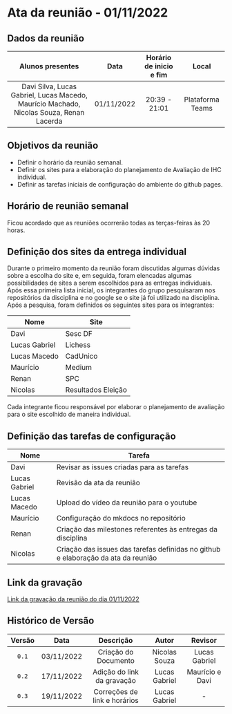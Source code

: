 # Ata da reunião - 01/11/2022

## Dados da reunião

|                                     Alunos presentes                                     |    Data    | Horário de inicio e fim |      Local       |
| :--------------------------------------------------------------------------------------: | :--------: | :---------------------: | :--------------: |
| Davi Silva, Lucas Gabriel, Lucas Macedo, Maurício Machado, Nicolas Souza, Renan Lacerda | 01/11/2022 |      20:39 - 21:01      | Plataforma Teams |

## Objetivos da reunião

- Definir o horário da reunião semanal.
- Definir os sites para a elaboração do planejamento de Avaliação de IHC individual.
- Definir as tarefas iniciais de configuração do ambiente do github pages.

## Horário de reunião semanal

Ficou acordado que as reuniões ocorrerão todas as terças-feiras às 20 horas.

## Definição dos sites da entrega individual

Durante o primeiro momento da reunião foram discutidas algumas dúvidas sobre a escolha do site e, em seguida, foram elencadas algumas possibilidades de sites a serem escolhidos para as entregas individuais. Após essa primeira lista inicial, os integrantes do grupo pesquisaram nos repositórios da disciplina e no google se o site já foi utilizado na disciplina. Após a pesquisa, foram definidos os seguintes sites para os integrantes:

| Nome          | Site               |
| ------------- | ------------------ |
| Davi          | Sesc DF            |
| Lucas Gabriel | Lichess            |
| Lucas Macedo  | CadUnico           |
| Maurício      | Medium             |
| Renan         | SPC                |
| Nicolas       | Resultados Eleição |

Cada integrante ficou responsável por elaborar o planejamento de avaliação para o site escolhido de maneira individual.

## Definição das tarefas de configuração

| Nome          | Tarefa                                                                            |
| ------------- | --------------------------------------------------------------------------------- |
| Davi          | Revisar as issues criadas para as tarefas                                         |
| Lucas Gabriel | Revisão da ata da reunião                                                         |
| Lucas Macedo  | Upload do vídeo da reunião para o youtube                                         |
| Maurício      | Configuração do mkdocs no repositório                                             |
| Renan         | Criação das milestones referentes às entregas da disciplina                       |
| Nicolas       | Criação das issues das tarefas definidas no github e elaboração da ata da reunião |

## Link da gravação

[Link da gravação da reunião do dia 01/11/2022](https://youtu.be/uqWo7RNOuQE)

## Histórico de Versão

| Versão   | Data       | Descrição                     |  Autor        | Revisor          |
| :------: | :--------: |:----------------------------: | :-----------: | :--------------: |
| `0.1`    | 03/11/2022 | Criação do Documento          | Nicolas Souza | Lucas Gabriel    |
| `0.2`    | 17/11/2022 |  Adição do link da gravação   | Lucas Gabriel | Maurício e Davi  |
| `0.3`    | 19/11/2022 |  Correções de link e horários | Lucas Gabriel | -                |

